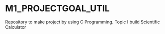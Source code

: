 # M1_PROJECTGOAL_UTIL
Repository to make  project by using  C Programming.
Topic 
I build Scientific Calculator
